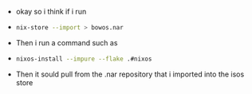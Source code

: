 - okay so i think if i run
- ```bash 
  nix-store --import > bowos.nar 
  ```
- Then i run a command such as
- ```bash
  nixos-install --impure --flake .#nixos
  ```
- Then it sould pull from the .nar repository that i imported into the isos store